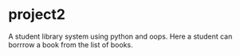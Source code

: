 # project2
 A student library system using python and oops. Here a student can borrrow a book from the list of books.
